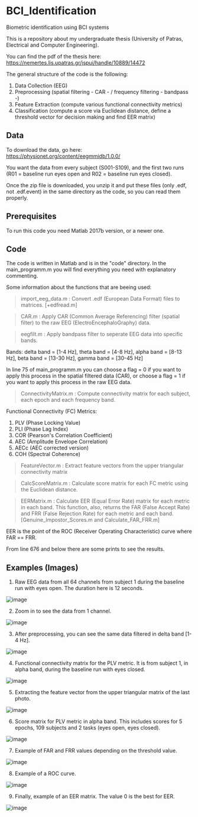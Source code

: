 # BCI_Identification

Biometric identification using BCI systems

This is a repository about my undergraduate thesis (University of Patras, Electrical and Computer Engineering).

You can find the pdf of the thesis here: https://nemertes.lis.upatras.gr/jspui/handle/10889/14472

The general structure of the code is the following:
1) Data Collection (EEG)
2) Preprocessing (spatial filtering - CAR - / frequency filtering - bandpass -)
3) Feature Extraction (compute various functional connectivity metrics)
4) Classification (compute a score via Euclidean distance, define a threshold vector for decision making and find EER matrix)


## Data

To download the data, go here: https://physionet.org/content/eegmmidb/1.0.0/

You want the data from every subject (S001-S109), and the first two runs (R01 = baseline run eyes open and R02 = baseline run eyes closed).

Once the zip file is downloaded, you unzip it and put these files (only .edf, not .edf.event) in the same directory as the code, so you can read them properly.

## Prerequisites

To run this code you need Matlab 2017b version, or a newer one.

## Code

The code is written in Matlab and is in the "code" directory. In the main_programm.m you will find everything you need with explanatory commenting.

Some information about the functions that are beeing used:

>import_eeg_data.m : Convert .edf (European Data Format) files to matrices.    [+edfread.m]

>CAR.m : Apply CAR (Common Average Referencing) filter (spatial filter) to the raw EEG (ElectroEncephaloGraphy) data.

>eegfilt.m : Apply bandpass filter to seperate EEG data into specific bands.

Bands:
delta band = [1-4 Hz], theta band = [4-8 Hz], alpha band = [8-13 Hz], beta band = [13-30 Hz], gamma band = [30-45 Hz]

In line 75 of main_programm.m you can choose a flag  = 0 if you want to apply this process in the spatial filtered data (CAR), or choose a flag = 1 if you want to apply this process in the raw EEG data.

>ConnectivityMatrix.m : Compute connectivity matrix for each subject, each epoch and each frequency band.

Functional Connectivity (FC) Metrics:
1) PLV (Phase Locking Value)
2) PLI (Phase Lag Index)
3) COR (Pearson's Correlation Coefficient)
4) AEC (Amplitude Envelope Correlation)
5) AECc (AEC corrected version)
6) COH (Spectral Coherence)

>FeatureVector.m : Extract feature vectors from the upper triangular connectivity matrix

>CalcScoreMatrix.m : Calculate score matrix for each FC metric using the Euclidean distance.

>EERMatrix.m : Calculate EER (Equal Error Rate) matrix for each metric in each band. This function, also, returns the FAR (False Accept Rate) and FRR (False Rejection Rate) for each metric and each band.    [Genuine_Impostor_Scores.m and Calculate_FAR_FRR.m]

EER is the point of the ROC (Receiver Operating Characteristic) curve where FAR == FRR.

From line 676 and below there are some prints to see the results.

## Examples (Images)

1) Raw EEG data from all 64 channels from subject 1 during the baseline run with eyes open. The duration here is 12 seconds.

![image](https://user-images.githubusercontent.com/24894934/113600967-6c60e300-9649-11eb-93a7-73ab7ed388b6.png)

2) Zoom in to see the data from 1 channel.

![image](https://user-images.githubusercontent.com/24894934/113601150-a3cf8f80-9649-11eb-9744-c215f09685be.png)

3) After preprocessing, you can see the same data filtered in delta band [1-4 Hz].

![image](https://user-images.githubusercontent.com/24894934/113601263-c5307b80-9649-11eb-91bf-1739200fb92d.png)

4) Functional connectivity matrix for the PLV metric. It is from subject 1, in alpha band, during the baseline run with eyes closed.

![image](https://user-images.githubusercontent.com/24894934/113601365-e5603a80-9649-11eb-9d20-2f8ce0a3be59.png)

5) Extracting the feature vector from the upper triangular matrix of the last photo.

![image](https://user-images.githubusercontent.com/24894934/113601501-16d90600-964a-11eb-8e51-375016add299.png)

6) Score matrix for PLV metric in alpha band. This includes scores for 5 epochs, 109 subjects and 2 tasks (eyes open, eyes closed).

![image](https://user-images.githubusercontent.com/24894934/113601575-2fe1b700-964a-11eb-9b8d-31b5ee82119e.png)

7) Example of FAR and FRR values depending on the threshold value.

![image](https://user-images.githubusercontent.com/24894934/113601715-5e5f9200-964a-11eb-84f0-6781a0fbb2d8.png)

8) Example of a ROC curve.

![image](https://user-images.githubusercontent.com/24894934/113601794-759e7f80-964a-11eb-8144-68fff6a95586.png)

9) Finally, example of an EER matrix. The value 0 is the best for EER.

![image](https://user-images.githubusercontent.com/24894934/113601824-83ec9b80-964a-11eb-9af3-40281636081b.png)




